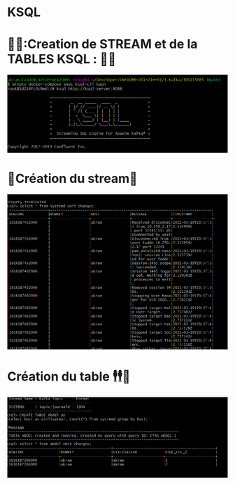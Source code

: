 # KSQL

# 🚓🚓:Creation de STREAM et de la TABLES KSQL : 🚓🚓







![image](./Screenshot%202021-03-19%20170609.png)





# 🥳Création du stream🥳



![image](./Screenshot%202021-03-19%20170357.png)




# Création du table 🕴🕴🤠



![image](./Screenshot%202021-03-19%20165544.png)
